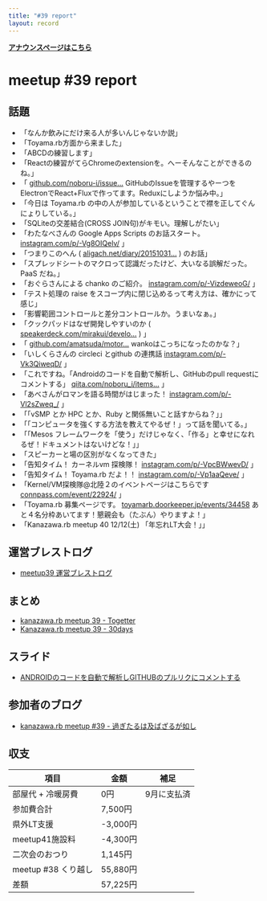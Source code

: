 ```yaml
---
title: "#39 report"
layout: record
---
```


<p> <a href="./"><strong>アナウンスページはこちら</strong></a></p>

meetup #39 report
==================

話題
----

-   「なんか飲みにだけ来る人が多いんじゃないか説」
-   「Toyama.rb方面から来ました」
-   「ABCDの練習します」
-   「Reactの練習がてらChromeのextensionを。へーそんなことができるのね。」
-   「 [github.com/noboru-i/issue…](https://github.com/noboru-i/issue-hub) GitHubのIssueを管理するやーつをElectronでReact+Fluxで作ってます。Reduxにしようか悩み中。」
-   「今日は Toyama.rb の中の人が参加しているということで襟を正してぐんにょりしている。」
-   「SQLiteの交差結合(CROSS JOIN句)がキモい。理解しがたい」
-   「わたなべさんの Google Apps Scripts のお話スタート。 [instagram.com/p/-Vg8OIQelv/](https://www.instagram.com/p/-Vg8OIQelv/) 」
-   「つまりこのへん ( [aligach.net/diary/20151031…](http://aligach.net/diary/20151031.html#p01) ) のお話」
-   「スプレッドシートのマクロって認識だったけど、大いなる誤解だった。PaaS だね。」
-   「おぐらさんによる chanko のご紹介。 [instagram.com/p/-VizdeweoG/](https://www.instagram.com/p/-VizdeweoG/) 」
-   「テスト処理の raise をスコープ内に閉じ込めるって考え方は、確かにって感じ」
-   「影響範囲コントロールと差分コントロールか。うまいなぁ。」
-   「クックパッドはなぜ開発しやすいのか ( [speakerdeck.com/mirakui/develo…](https://speakerdeck.com/mirakui/developer-productivity-in-cookpad) ) 」
-   「 [github.com/amatsuda/motor…](https://github.com/amatsuda/motorhead) wankoはこっちになったのかな？」
-   「いしくらさんの circleci とgithub の連携話 [instagram.com/p/-Vk3QiweqD/](https://www.instagram.com/p/-Vk3QiweqD/) 」
-   「これですね。「Androidのコードを自動で解析し、GitHubのpull requestにコメントする」 [qiita.com/noboru\_i/items…](http://qiita.com/noboru_i/items/2f30296db1c8a6dfbd9b) 」
-   「あべさんがロマンを語る時間がはじまった！ [instagram.com/p/-Vl2sZweq\_/](https://www.instagram.com/p/-Vl2sZweq_/) 」
-   「「vSMP とか HPC とか、Ruby と関係無いこと話すからね？」」
-   「「コンピュータを強くする方法を教えてやるぜ！」って話を聞いてる。」
-   「「Mesos フレームワークを「使う」だけじゃなく、「作る」と幸せになれるぜ！ドキュメントはないけどな！」」
-   「スピーカーと場の区別がなくなってきた」
-   「告知タイム！ カーネルvm 探検隊！ [instagram.com/p/-VpcBWwevD/](https://www.instagram.com/p/-VpcBWwevD/) 」
-   「告知タイム！ Toyama.rb だよ！！ [instagram.com/p/-Vp1aaQeve/](https://www.instagram.com/p/-Vp1aaQeve/) 」
-   「Kernel/VM探検隊@北陸２のイベントページはこちらです [connpass.com/event/22924/](http://connpass.com/event/22924/) 」
-   「Toyama.rb 募集ページです。 [toyamarb.doorkeeper.jp/events/34458](https://toyamarb.doorkeeper.jp/events/34458) あと４名分枠あいてます！懇親会も（たぶん）やりますよ！」
-   「Kanazawa.rb meetup 40 12/12(土) 「年忘れLT大会！」」

運営ブレストログ
----------------

-   [meetup39 運営ブレストログ](https://github.com/kanazawarb/meetup/wiki/meetup-39-%E9%81%8B%E7%94%A8%E3%83%96%E3%83%AC%E3%82%B9%E3%83%88%E3%83%AD%E3%82%B0)

まとめ
------

-   [kanazawa.rb meetup 39 - Togetter](http://togetter.com/li/903255)
-   [Kanazawa.rb meetup 39 - 30days](http://30d.jp/kzrb/29)

スライド
--------

-   [ANDROIDのコードを自動で解析しGITHUBのプルリクにコメントする](http://noboru-i.github.io/slide/201511-android/index.html#/)

参加者のブログ
--------------

-   [kanazawa.rb meetup #39 - 過ぎたるは及ばざるが如し](http://cotton-desu.hatenablog.com/entry/2015/11/23/185412)

収支
----

 | 項目                   | 金額       | 補足          |
 | ---------------------- | ---------- | ------------- |
 | 部屋代 + 冷暖房費      | 0円        | 9月に支払済   |
 | 参加費合計             | 7,500円    |               |
 | 県外LT支援             | -3,000円   |               |
 | meetup41施設料         | -4,300円   |               |
 | 二次会のおつり         | 1,145円    |               |
 | meetup #38 くり越し    | 55,880円   |               |
 | 差額                   | 57,225円   |               |


